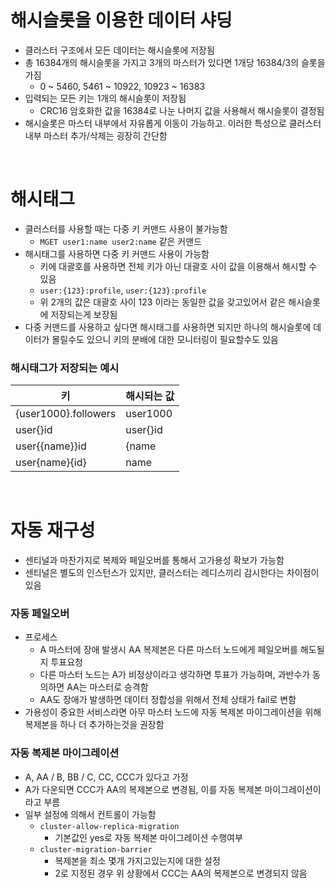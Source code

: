 # 해시슬롯을 이용한 데이터 샤딩

- 클러스터 구조에서 모든 데이터는 해시슬롯에 저장됨
- 총 16384개의 해시슬롯을 가지고 3개의 마스터가 있다면 1개당 16384/3의 슬롯을 가짐
  - 0 ~ 5460, 5461 ~ 10922, 10923 ~ 16383
- 입력되는 모든 키는 1개의 해시슬롯이 저장됨
  - CRC16 암호화한 값을 16384로 나눈 나머지 값을 사용해서 해시슬롯이 결정됨
- 해시슬롯은 마스터 내부에서 자유롭게 이동이 가능하고. 이러한 특성으로 클러스터 내부 마스터 추가/삭제는 굉장히 간단함

<br/>

# 해시태그

- 클러스터를 사용할 때는 다중 키 커맨드 사용이 불가능함
  - `MGET user1:name user2:name` 같은 커맨드
- 해시태그를 사용하면 다중 키 커맨드 사용이 가능함
  - 키에 대괄호를 사용하면 전체 키가 아닌 대괄호 사이 값을 이용해서 해시할 수 있음
  - `user:{123}:profile`, `user:{123}:profile`
  - 위 2개의 값은 대괄호 사이 123 이라는 동일한 값을 갖고있어서 같은 해시슬롯에 저장되는게 보장됨
- 다중 커맨드를 사용하고 싶다면 해시태그를 사용하면 되지만 하나의 해시슬롯에 데이터가 몰릴수도 있으니 키의 분배에 대한 모니터링이 필요할수도 있음

### 해시태그가 저장되는 예시

| 키                   | 해시되는 값 |
| -------------------- | ----------- |
| {user1000}.followers | user1000    |
| user{}id             | user{}id    |
| user{{name}}id       | {name       |
| user{name}{id}       | name        |

<br/>

# 자동 재구성

- 센티널과 마찬가지로 복제와 페일오버를 통해서 고가용성 확보가 가능함
- 센티널은 별도의 인스턴스가 있지만, 클러스터는 레디스끼리 감시한다는 차이점이 있음

### 자동 페일오버

- 프로세스
  - A 마스터에 장애 발생시 AA 복제본은 다른 마스터 노드에게 페일오버를 해도될지 투표요청
  - 다른 마스터 노드는 A가 비정상이라고 생각하면 투표가 가능하며, 과반수가 동의하면 AA는 마스터로 승격함
  - AA도 장애가 발생하면 데이터 정합성을 위해서 전체 상태가 fail로 변함
- 가용성이 중요한 서비스라면 아무 마스터 노드에 자동 복제본 마이그레이션을 위해 복제본을 하나 더 추가하는것을 권장함

### 자동 복제본 마이그레이션

- A, AA / B, BB / C, CC, CCC가 있다고 가정
- A가 다운되면 CCC가 AA의 복제본으로 변경됨, 이를 자동 복제본 마이그레이션이라고 부름
- 일부 설정에 의해서 컨트롤이 가능함
  - `cluster-allow-replica-migration`
    - 기본값인 yes로 자동 복제본 마이그레이션 수행여부
  - `cluster-migration-barrier`
    - 복제본을 최소 몇개 가지고있는지에 대한 설정
    - 2로 지정된 경우 위 상황에서 CCC는 AA의 복제본으로 변경되지 않음
